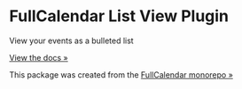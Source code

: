 # FullCalendar List View Plugin

View your events as a bulleted list

[View the docs &raquo;](https://fullcalendar.io/docs/list-view)

This package was created from the [FullCalendar monorepo &raquo;](https://github.com/fullcalendar/fullcalendar)
